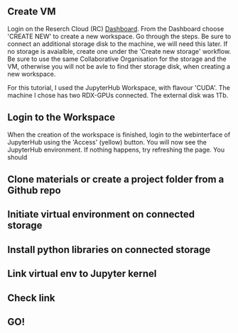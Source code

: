 ## Create VM

Login on the Reserch Cloud (RC) [Dashboard](https://portal.live.surfresearchcloud.nl/). From the Dashboard choose 'CREATE NEW' to create a new workspace. Go through the steps. Be sure to connect an additional storage disk to the machine, we will need this later. If no storage is avaialble, create one under the 'Create new storage' workflow. Be sure to use the same Collaborative Organisation for the storage and the VM, otherwise you will not be avle to find ther storage disk, when creating a new workspace.

For this tutorial, I used the JupyterHub Workspace, with flavour 'CUDA'. The machine I chose has two RDX-GPUs connected. The external disk was 1Tb.

## Login to the Workspace
When the creation of the workspace is finished, login to the webinterface of JupyterHub using the 'Access' (yellow) button. You will now see the JupyterHub environment. If nothing happens, try refreshing the page. You should 



## Clone materials or create a project folder from a Github repo




## Initiate virtual environment on connected storage

## Install python libraries on connected storage

## Link virtual env to Jupyter kernel

## Check link

## GO!

